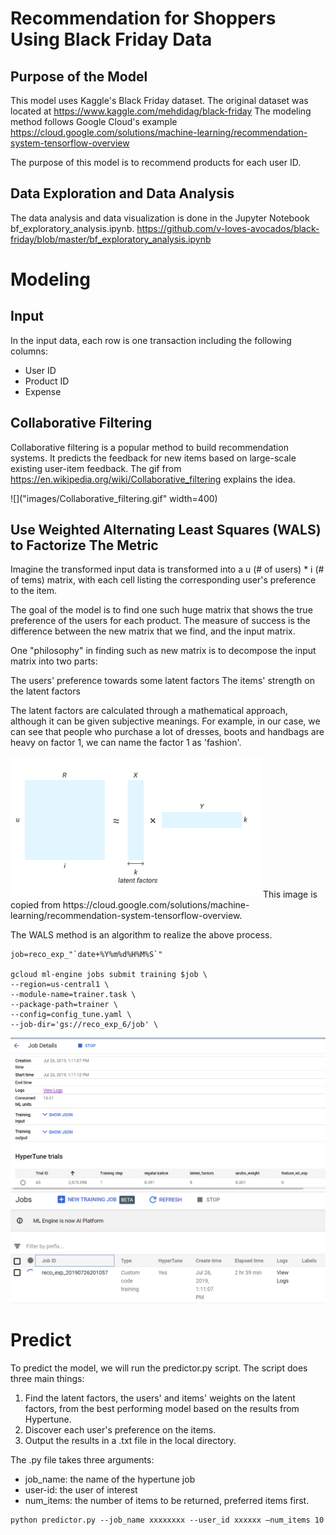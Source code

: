 # Recommendation for Shoppers Using Black Friday Data
## Purpose of the Model
This model uses Kaggle's Black Friday dataset. The original dataset was located at https://www.kaggle.com/mehdidag/black-friday
The modeling method follows Google Cloud's example https://cloud.google.com/solutions/machine-learning/recommendation-system-tensorflow-overview

The purpose of this model is to recommend products for each user ID.

## Data Exploration and Data Analysis
The data analysis and data visualization is done in the Jupyter Notebook bf_exploratory_analysis.ipynb. https://github.com/v-loves-avocados/black-friday/blob/master/bf_exploratory_analysis.ipynb

# Modeling
## Input
In the input data, each row is one transaction including the following columns:
  - User ID
  - Product ID
  - Expense
  
## Collaborative Filtering

Collaborative filtering is a popular method to build recommendation systems. It predicts the feedback for new items based on large-scale existing user-item feedback. The gif from https://en.wikipedia.org/wiki/Collaborative_filtering explains the idea.
 
![]("images/Collaborative_filtering.gif" width=400)


## Use Weighted Alternating Least Squares (WALS) to Factorize The Metric

Imagine the transformed input data is transformed into a u (# of users) * i (# of tems) matrix, with each cell listing the corresponding user's preference to the item. 

The goal of the model is to find one such huge matrix that shows the true preference of the users for each product. The measure of success is the difference between the new matrix that we find, and the input matrix.

One "philosophy" in finding such as new matrix is to decompose the input matrix into two parts:

The users' preference towards some latent factors
The items' strength on the latent factors

The latent factors are calculated through a mathematical approach, although it can be given subjective meanings. For example, in our case, we can see that people who purchase a lot of dresses, boots and handbags are heavy on factor 1, we can name the factor 1 as 'fashion'. 

<img src="/images/wals.svg" width="400">
This image is copied from https://cloud.google.com/solutions/machine-learning/recommendation-system-tensorflow-overview. 


The WALS method is an algorithm to realize the above process.


~~~
job=reco_exp_"`date+%Y%m%d%H%M%S`"

gcloud ml-engine jobs submit training $job \
--region=us-central1 \
--module-name=trainer.task \
--package-path=trainer \
--config=config_tune.yaml \
--job-dir='gs://reco_exp_6/job' \
~~~

<img src="/images/job_1.PNG" width="800">
<img src="/images/job_2.PNG" width="800">

# Predict

To predict the model, we will run the predictor.py script. The script does three main things:

1. Find the latent factors, the users' and items' weights on the latent factors, from the best performing model based on the results from Hypertune.
2. Discover each user's preference on the items.
3. Output the results in a .txt file in the local directory.

The .py file takes three arguments: 
- job_name: the name of the hypertune job
- user-id: the user of interest
- num_items: the number of items to be returned, preferred items first.

~~~
python predictor.py --job_name xxxxxxxx --user_id xxxxxx –num_items 10
~~~
